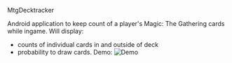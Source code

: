MtgDecktracker

Android application to keep count of a player's Magic: The Gathering cards while ingame. 
Will display:
- counts of individual cards in and outside of deck
- probability to draw cards.
Demo:
![Demo](http://i.giphy.com/l0Hluo7Ft2KaVA2dy.gif)
